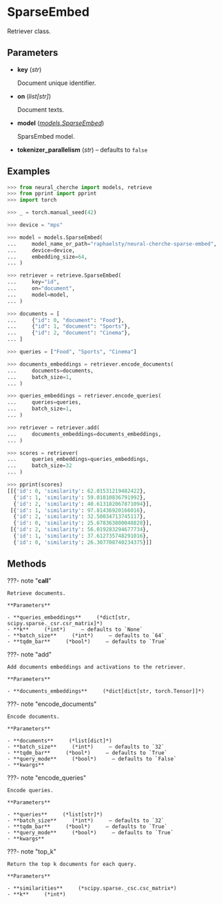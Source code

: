 # SparseEmbed

Retriever class.



## Parameters

- **key** (*str*)

    Document unique identifier.

- **on** (*list[str]*)

    Document texts.

- **model** (*[models.SparseEmbed](../../models/SparseEmbed)*)

    SparsEmbed model.

- **tokenizer_parallelism** (*str*) – defaults to `false`



## Examples

```python
>>> from neural_cherche import models, retrieve
>>> from pprint import pprint
>>> import torch

>>> _ = torch.manual_seed(42)

>>> device = "mps"

>>> model = models.SparseEmbed(
...     model_name_or_path="raphaelsty/neural-cherche-sparse-embed",
...     device=device,
...     embedding_size=64,
... )

>>> retriever = retrieve.SparseEmbed(
...     key="id",
...     on="document",
...     model=model,
... )

>>> documents = [
...     {"id": 0, "document": "Food"},
...     {"id": 1, "document": "Sports"},
...     {"id": 2, "document": "Cinema"},
... ]

>>> queries = ["Food", "Sports", "Cinema"]

>>> documents_embeddings = retriever.encode_documents(
...     documents=documents,
...     batch_size=1,
... )

>>> queries_embeddings = retriever.encode_queries(
...     queries=queries,
...     batch_size=1,
... )

>>> retriever = retriever.add(
...     documents_embeddings=documents_embeddings,
... )

>>> scores = retriever(
...     queries_embeddings=queries_embeddings,
...     batch_size=32
... )

>>> pprint(scores)
[[{'id': 0, 'similarity': 62.01531219482422},
  {'id': 1, 'similarity': 59.01810836791992},
  {'id': 2, 'similarity': 40.613182067871094}],
 [{'id': 1, 'similarity': 97.81436920166016},
  {'id': 2, 'similarity': 32.50034713745117},
  {'id': 0, 'similarity': 25.678363800048828}],
 [{'id': 2, 'similarity': 56.019283294677734},
  {'id': 1, 'similarity': 37.612735748291016},
  {'id': 0, 'similarity': 26.307708740234375}]]
```

## Methods

???- note "__call__"

    Retrieve documents.

    **Parameters**

    - **queries_embeddings**     (*dict[str, scipy.sparse._csr.csr_matrix]*)    
    - **k**     (*int*)     – defaults to `None`    
    - **batch_size**     (*int*)     – defaults to `64`    
    - **tqdm_bar**     (*bool*)     – defaults to `True`    
    
???- note "add"

    Add documents embeddings and activations to the retriever.

    **Parameters**

    - **documents_embeddings**     (*dict[dict[str, torch.Tensor]]*)    
    
???- note "encode_documents"

    Encode documents.

    **Parameters**

    - **documents**     (*list[dict]*)    
    - **batch_size**     (*int*)     – defaults to `32`    
    - **tqdm_bar**     (*bool*)     – defaults to `True`    
    - **query_mode**     (*bool*)     – defaults to `False`    
    - **kwargs**    
    
???- note "encode_queries"

    Encode queries.

    **Parameters**

    - **queries**     (*list[str]*)    
    - **batch_size**     (*int*)     – defaults to `32`    
    - **tqdm_bar**     (*bool*)     – defaults to `True`    
    - **query_mode**     (*bool*)     – defaults to `True`    
    - **kwargs**    
    
???- note "top_k"

    Return the top k documents for each query.

    **Parameters**

    - **similarities**     (*scipy.sparse._csc.csc_matrix*)    
    - **k**     (*int*)    
    
